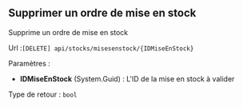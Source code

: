 ## <span id='supprimerordremiseenstock'>Supprimer un ordre de mise en stock</span>

Supprime un ordre de mise en stock

Url :`[DELETE] api/stocks/misesenstock/{IDMiseEnStock}`

Paramètres : 

- **IDMiseEnStock** (System.Guid) : L'ID de la mise en stock à valider

Type de retour : `bool`

